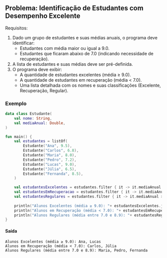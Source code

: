 ## Problema: Identificação de Estudantes com Desempenho Excelente

Requisitos:

1) Dado um grupo de estudantes e suas médias anuais, o programa deve identificar:
    - Estudantes com média maior ou igual a 9.0.
    - Estudantes que ficaram abaixo de 7.0 (indicando necessidade de recuperação).
2) A lista de estudantes e suas médias deve ser pré-definida.
3) O programa deve exibir:
    - A quantidade de estudantes excelentes (média ≥ 9.0).
    - A quantidade de estudantes em recuperação (média < 7.0).
    - Uma lista detalhada com os nomes e suas classificações (Excelente, Recuperação, Regular).


### Exemplo

```kotlin
data class Estudante(
    val nome: String,
    val mediaAnual: Double,
)

fun main() {
    val estudantes = listOf(
        Estudante("Ana", 9.5),
        Estudante("Carlos", 6.8),
        Estudante("Maria", 8.0),
        Estudante("Pedro", 7.2),
        Estudante("Lucas", 9.0),
        Estudante("Júlia", 6.5),
        Estudante("Fernanda", 8.5),
    )

    val estudantesExcelentes = estudantes.filter { it -> it.mediaAnual >= 9.0 }
    val estudantesEmRecuperacao = estudantes.filter { it -> it.mediaAnual < 7.0 }
    val estudantesRegulares = estudantes.filter { it -> it.mediaAnual >= 7.0 && it.mediaAnual < 9.0 }
    
    println("Alunos Excelentes (média ≥ 9.0): "+ estudantesExcelentes.joinToString(", ") { it.nome })
    println("Alunos em Recuperação (média < 7.0): "+ estudantesEmRecuperacao.joinToString(", ") { it.nome })
    println("Alunos Regulares (média entre 7.0 e 8.9): "+ estudantesRegulares.joinToString(", ") { it.nome })
}

```

#### Saída

```shell
Alunos Excelentes (média ≥ 9.0): Ana, Lucas
Alunos em Recuperação (média < 7.0): Carlos, Júlia
Alunos Regulares (média entre 7.0 e 8.9): Maria, Pedro, Fernanda
```